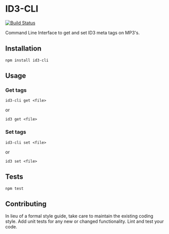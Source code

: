 ID3-CLI
=========

[![Build Status](https://travis-ci.org/ThomasLilja/id3-cli.svg?branch=master)](https://travis-ci.org/ThomasLilja/id3-cli)

Command Line Interface to get and set ID3 meta tags on MP3's.

## Installation

  `npm install id3-cli`

## Usage

### Get tags

  `id3-cli get <file>`

  or

  `id3 get <file>`

### Set tags

  `id3-cli set <file>`

  or

  `id3 set <file>`

## Tests

  `npm test`

## Contributing

In lieu of a formal style guide, take care to maintain the existing coding style. Add unit tests for any new or changed functionality. Lint and test your code.
